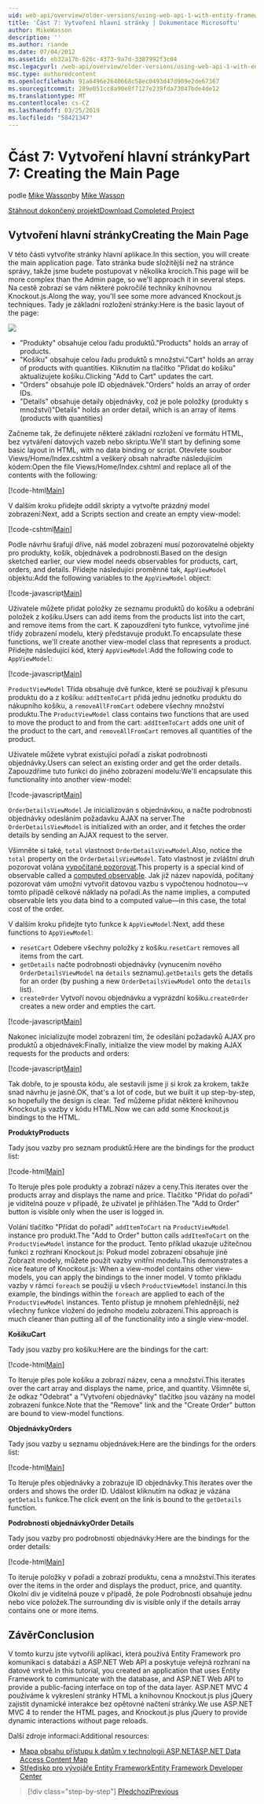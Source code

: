 ```yaml
---
uid: web-api/overview/older-versions/using-web-api-1-with-entity-framework-5/using-web-api-with-entity-framework-part-7
title: 'Část 7: Vytvoření hlavní stránky | Dokumentace Microsoftu'
author: MikeWasson
description: ''
ms.author: riande
ms.date: 07/04/2012
ms.assetid: eb32a17b-626c-4373-9a7d-3387992f3c04
msc.legacyurl: /web-api/overview/older-versions/using-web-api-1-with-entity-framework-5/using-web-api-with-entity-framework-part-7
msc.type: authoredcontent
ms.openlocfilehash: 91a6496e2640668c58ec0493d47d909e2de67367
ms.sourcegitcommit: 289e051cc8a90e8f7127e239fda73047bde4de12
ms.translationtype: MT
ms.contentlocale: cs-CZ
ms.lasthandoff: 03/25/2019
ms.locfileid: "58421347"
---
```

<a name="part-7-creating-the-main-page"></a><span data-ttu-id="64183-102">Část 7: Vytvoření hlavní stránky</span><span class="sxs-lookup"><span data-stu-id="64183-102">Part 7: Creating the Main Page</span></span>
====================
<span data-ttu-id="64183-103">podle [Mike Wasson](https://github.com/MikeWasson)</span><span class="sxs-lookup"><span data-stu-id="64183-103">by [Mike Wasson](https://github.com/MikeWasson)</span></span>

[<span data-ttu-id="64183-104">Stáhnout dokončený projekt</span><span class="sxs-lookup"><span data-stu-id="64183-104">Download Completed Project</span></span>](http://code.msdn.microsoft.com/ASP-NET-Web-API-with-afa30545)

## <a name="creating-the-main-page"></a><span data-ttu-id="64183-105">Vytvoření hlavní stránky</span><span class="sxs-lookup"><span data-stu-id="64183-105">Creating the Main Page</span></span>

<span data-ttu-id="64183-106">V této části vytvoříte stránky hlavní aplikace.</span><span class="sxs-lookup"><span data-stu-id="64183-106">In this section, you will create the main application page.</span></span> <span data-ttu-id="64183-107">Tato stránka bude složitější než na stránce správy, takže jsme budete postupovat v několika krocích.</span><span class="sxs-lookup"><span data-stu-id="64183-107">This page will be more complex than the Admin page, so we'll approach it in several steps.</span></span> <span data-ttu-id="64183-108">Na cestě zobrazí se vám některé pokročilé techniky knihovnou Knockout.js.</span><span class="sxs-lookup"><span data-stu-id="64183-108">Along the way, you'll see some more advanced Knockout.js techniques.</span></span> <span data-ttu-id="64183-109">Tady je základní rozložení stránky:</span><span class="sxs-lookup"><span data-stu-id="64183-109">Here is the basic layout of the page:</span></span>

![](using-web-api-with-entity-framework-part-7/_static/image1.png)

- <span data-ttu-id="64183-110">"Produkty" obsahuje celou řadu produktů.</span><span class="sxs-lookup"><span data-stu-id="64183-110">"Products" holds an array of products.</span></span>
- <span data-ttu-id="64183-111">"Košíku" obsahuje celou řadu produktů s množství.</span><span class="sxs-lookup"><span data-stu-id="64183-111">"Cart" holds an array of products with quantities.</span></span> <span data-ttu-id="64183-112">Kliknutím na tlačítko "Přidat do košíku" aktualizujete košíku.</span><span class="sxs-lookup"><span data-stu-id="64183-112">Clicking "Add to Cart" updates the cart.</span></span>
- <span data-ttu-id="64183-113">"Orders" obsahuje pole ID objednávek.</span><span class="sxs-lookup"><span data-stu-id="64183-113">"Orders" holds an array of order IDs.</span></span>
- <span data-ttu-id="64183-114">"Details" obsahuje detaily objednávky, což je pole položky (produkty s množství)</span><span class="sxs-lookup"><span data-stu-id="64183-114">"Details" holds an order detail, which is an array of items (products with quantities)</span></span>

<span data-ttu-id="64183-115">Začneme tak, že definujete některé základní rozložení ve formátu HTML, bez vytváření datových vazeb nebo skriptu.</span><span class="sxs-lookup"><span data-stu-id="64183-115">We'll start by defining some basic layout in HTML, with no data binding or script.</span></span> <span data-ttu-id="64183-116">Otevřete soubor Views/Home/Index.cshtml a veškerý obsah nahraďte následujícím kódem:</span><span class="sxs-lookup"><span data-stu-id="64183-116">Open the file Views/Home/Index.cshtml and replace all of the contents with the following:</span></span>

[!code-html[Main](using-web-api-with-entity-framework-part-7/samples/sample1.html)]

<span data-ttu-id="64183-117">V dalším kroku přidejte oddíl skripty a vytvořte prázdný model zobrazení:</span><span class="sxs-lookup"><span data-stu-id="64183-117">Next, add a Scripts section and create an empty view-model:</span></span>

[!code-cshtml[Main](using-web-api-with-entity-framework-part-7/samples/sample2.cshtml)]

<span data-ttu-id="64183-118">Podle návrhu šrafují dříve, náš model zobrazení musí pozorovatelné objekty pro produkty, košík, objednávek a podrobnosti.</span><span class="sxs-lookup"><span data-stu-id="64183-118">Based on the design sketched earlier, our view model needs observables for products, cart, orders, and details.</span></span> <span data-ttu-id="64183-119">Přidejte následující proměnné tak, `AppViewModel` objektu:</span><span class="sxs-lookup"><span data-stu-id="64183-119">Add the following variables to the `AppViewModel` object:</span></span>

[!code-javascript[Main](using-web-api-with-entity-framework-part-7/samples/sample3.js)]

<span data-ttu-id="64183-120">Uživatele můžete přidat položky ze seznamu produktů do košíku a odebrání položek z košíku.</span><span class="sxs-lookup"><span data-stu-id="64183-120">Users can add items from the products list into the cart, and remove items from the cart.</span></span> <span data-ttu-id="64183-121">K zapouzdření tyto funkce, vytvoříme jiné třídy zobrazení modelu, který představuje produkt.</span><span class="sxs-lookup"><span data-stu-id="64183-121">To encapsulate these functions, we'll create another view-model class that represents a product.</span></span> <span data-ttu-id="64183-122">Přidejte následující kód, který `AppViewModel`:</span><span class="sxs-lookup"><span data-stu-id="64183-122">Add the following code to `AppViewModel`:</span></span>

[!code-javascript[Main](using-web-api-with-entity-framework-part-7/samples/sample4.js?highlight=4)]

<span data-ttu-id="64183-123">`ProductViewModel` Třída obsahuje dvě funkce, které se používají k přesunu produktu do a z košíku: `addItemToCart` přidá jednu jednotku produktu do nákupního košíku, a `removeAllFromCart` odebere všechny množství produktu.</span><span class="sxs-lookup"><span data-stu-id="64183-123">The `ProductViewModel` class contains two functions that are used to move the product to and from the cart: `addItemToCart` adds one unit of the product to the cart, and `removeAllFromCart` removes all quantities of the product.</span></span>

<span data-ttu-id="64183-124">Uživatele můžete vybrat existující pořadí a získat podrobnosti objednávky.</span><span class="sxs-lookup"><span data-stu-id="64183-124">Users can select an existing order and get the order details.</span></span> <span data-ttu-id="64183-125">Zapouzdříme tuto funkci do jiného zobrazení modelu:</span><span class="sxs-lookup"><span data-stu-id="64183-125">We'll encapsulate this functionality into another view-model:</span></span>

[!code-javascript[Main](using-web-api-with-entity-framework-part-7/samples/sample5.js?highlight=4)]

<span data-ttu-id="64183-126">`OrderDetailsViewModel` Je inicializován s objednávkou, a načte podrobnosti objednávky odesláním požadavku AJAX na server.</span><span class="sxs-lookup"><span data-stu-id="64183-126">The `OrderDetailsViewModel` is initialized with an order, and it fetches the order details by sending an AJAX request to the server.</span></span>

<span data-ttu-id="64183-127">Všimněte si také, `total` vlastnost `OrderDetailsViewModel`.</span><span class="sxs-lookup"><span data-stu-id="64183-127">Also, notice the `total` property on the `OrderDetailsViewModel`.</span></span> <span data-ttu-id="64183-128">Tato vlastnost je zvláštní druh pozorovat volána [vypočítané pozorovat](http://knockoutjs.com/documentation/computedObservables.html).</span><span class="sxs-lookup"><span data-stu-id="64183-128">This property is a special kind of observable called a [computed observable](http://knockoutjs.com/documentation/computedObservables.html).</span></span> <span data-ttu-id="64183-129">Jak již název napovídá, počítaný pozorovat vám umožní vytvořit datovou vazbu s vypočtenou hodnotou&#8212;v tomto případě celkové náklady na pořadí.</span><span class="sxs-lookup"><span data-stu-id="64183-129">As the name implies, a computed observable lets you data bind to a computed value&#8212;in this case, the total cost of the order.</span></span>

<span data-ttu-id="64183-130">V dalším kroku přidejte tyto funkce k `AppViewModel`:</span><span class="sxs-lookup"><span data-stu-id="64183-130">Next, add these functions to `AppViewModel`:</span></span>

- <span data-ttu-id="64183-131">`resetCart` Odebere všechny položky z košíku.</span><span class="sxs-lookup"><span data-stu-id="64183-131">`resetCart` removes all items from the cart.</span></span>
- <span data-ttu-id="64183-132">`getDetails` načte podrobnosti objednávky (vynucením nového `OrderDetailsViewModel` na `details` seznamu).</span><span class="sxs-lookup"><span data-stu-id="64183-132">`getDetails` gets the details for an order (by pushing a new `OrderDetailsViewModel` onto the `details` list).</span></span>
- <span data-ttu-id="64183-133">`createOrder` Vytvoří novou objednávku a vyprázdní košíku.</span><span class="sxs-lookup"><span data-stu-id="64183-133">`createOrder` creates a new order and empties the cart.</span></span>


[!code-javascript[Main](using-web-api-with-entity-framework-part-7/samples/sample6.js?highlight=4)]

<span data-ttu-id="64183-134">Nakonec inicializujte model zobrazení tím, že odesílání požadavků AJAX pro produktů a objednávek:</span><span class="sxs-lookup"><span data-stu-id="64183-134">Finally, initialize the view model by making AJAX requests for the products and orders:</span></span>

[!code-javascript[Main](using-web-api-with-entity-framework-part-7/samples/sample7.js)]

<span data-ttu-id="64183-135">Tak dobře, to je spousta kódu, ale sestavili jsme ji si krok za krokem, takže snad návrhu je jasné.</span><span class="sxs-lookup"><span data-stu-id="64183-135">OK, that's a lot of code, but we built it up step-by-step, so hopefully the design is clear.</span></span> <span data-ttu-id="64183-136">Teď můžeme přidat některé knihovnou Knockout.js vazby v kódu HTML.</span><span class="sxs-lookup"><span data-stu-id="64183-136">Now we can add some Knockout.js bindings to the HTML.</span></span>

<span data-ttu-id="64183-137">**Produkty**</span><span class="sxs-lookup"><span data-stu-id="64183-137">**Products**</span></span>

<span data-ttu-id="64183-138">Tady jsou vazby pro seznam produktů:</span><span class="sxs-lookup"><span data-stu-id="64183-138">Here are the bindings for the product list:</span></span>

[!code-html[Main](using-web-api-with-entity-framework-part-7/samples/sample8.html)]

<span data-ttu-id="64183-139">To Iteruje přes pole produkty a zobrazí název a ceny.</span><span class="sxs-lookup"><span data-stu-id="64183-139">This iterates over the products array and displays the name and price.</span></span> <span data-ttu-id="64183-140">Tlačítko "Přidat do pořadí" je viditelná pouze v případě, že uživatel je přihlášen.</span><span class="sxs-lookup"><span data-stu-id="64183-140">The "Add to Order" button is visible only when the user is logged in.</span></span>

<span data-ttu-id="64183-141">Volání tlačítko "Přidat do pořadí" `addItemToCart` na `ProductViewModel` instance pro produkt.</span><span class="sxs-lookup"><span data-stu-id="64183-141">The "Add to Order" button calls `addItemToCart` on the `ProductViewModel` instance for the product.</span></span> <span data-ttu-id="64183-142">Tento příklad ukazuje užitečnou funkci z rozhraní Knockout.js: Pokud model zobrazení obsahuje jiné Zobrazit modely, můžete použít vazby vnitřní modelu.</span><span class="sxs-lookup"><span data-stu-id="64183-142">This demonstrates a nice feature of Knockout.js: When a view-model contains other view-models, you can apply the bindings to the inner model.</span></span> <span data-ttu-id="64183-143">V tomto příkladu vazby v rámci `foreach` se použijí u všech `ProductViewModel` instancí.</span><span class="sxs-lookup"><span data-stu-id="64183-143">In this example, the bindings within the `foreach` are applied to each of the `ProductViewModel` instances.</span></span> <span data-ttu-id="64183-144">Tento přístup je mnohem přehlednější, než všechny funkce vložení do jednoho modelu zobrazení.</span><span class="sxs-lookup"><span data-stu-id="64183-144">This approach is much cleaner than putting all of the functionality into a single view-model.</span></span>

<span data-ttu-id="64183-145">**Košíku**</span><span class="sxs-lookup"><span data-stu-id="64183-145">**Cart**</span></span>

<span data-ttu-id="64183-146">Tady jsou vazby pro košíku:</span><span class="sxs-lookup"><span data-stu-id="64183-146">Here are the bindings for the cart:</span></span>

[!code-html[Main](using-web-api-with-entity-framework-part-7/samples/sample9.html)]

<span data-ttu-id="64183-147">To Iteruje přes pole košíku a zobrazí název, cena a množství.</span><span class="sxs-lookup"><span data-stu-id="64183-147">This iterates over the cart array and displays the name, price, and quantity.</span></span> <span data-ttu-id="64183-148">Všimněte si, že odkaz "Odebrat" a "Vytvoření objednávky" tlačítko jsou vázány na model zobrazení funkce.</span><span class="sxs-lookup"><span data-stu-id="64183-148">Note that the "Remove" link and the "Create Order" button are bound to view-model functions.</span></span>

<span data-ttu-id="64183-149">**Objednávky**</span><span class="sxs-lookup"><span data-stu-id="64183-149">**Orders**</span></span>

<span data-ttu-id="64183-150">Tady jsou vazby u seznamu objednávek:</span><span class="sxs-lookup"><span data-stu-id="64183-150">Here are the bindings for the orders list:</span></span>

[!code-html[Main](using-web-api-with-entity-framework-part-7/samples/sample10.html)]

<span data-ttu-id="64183-151">To Iteruje přes objednávky a zobrazuje ID objednávky.</span><span class="sxs-lookup"><span data-stu-id="64183-151">This iterates over the orders and shows the order ID.</span></span> <span data-ttu-id="64183-152">Událost kliknutím na odkaz je vázána `getDetails` funkce.</span><span class="sxs-lookup"><span data-stu-id="64183-152">The click event on the link is bound to the `getDetails` function.</span></span>

<span data-ttu-id="64183-153">**Podrobnosti objednávky**</span><span class="sxs-lookup"><span data-stu-id="64183-153">**Order Details**</span></span>

<span data-ttu-id="64183-154">Tady jsou vazby pro podrobnosti objednávky:</span><span class="sxs-lookup"><span data-stu-id="64183-154">Here are the bindings for the order details:</span></span>

[!code-html[Main](using-web-api-with-entity-framework-part-7/samples/sample11.html)]

<span data-ttu-id="64183-155">To iteruje položky v pořadí a zobrazí produktu, cena a množství.</span><span class="sxs-lookup"><span data-stu-id="64183-155">This iterates over the items in the order and displays the product, price, and quantity.</span></span> <span data-ttu-id="64183-156">Okolní div je viditelná pouze v případě, že pole Podrobnosti obsahuje jednu nebo více položek.</span><span class="sxs-lookup"><span data-stu-id="64183-156">The surrounding div is visible only if the details array contains one or more items.</span></span>

## <a name="conclusion"></a><span data-ttu-id="64183-157">Závěr</span><span class="sxs-lookup"><span data-stu-id="64183-157">Conclusion</span></span>

<span data-ttu-id="64183-158">V tomto kurzu jste vytvořili aplikaci, která používá Entity Framework pro komunikaci s databází a ASP.NET Web API a poskytuje veřejná rozhraní na datové vrstvě.</span><span class="sxs-lookup"><span data-stu-id="64183-158">In this tutorial, you created an application that uses Entity Framework to communicate with the database, and ASP.NET Web API to provide a public-facing interface on top of the data layer.</span></span> <span data-ttu-id="64183-159">ASP.NET MVC 4 používáme k vykreslení stránky HTML a knihovnou Knockout.js plus jQuery zajistit dynamické interakce bez opětovné načtení stránky.</span><span class="sxs-lookup"><span data-stu-id="64183-159">We use ASP.NET MVC 4 to render the HTML pages, and Knockout.js plus jQuery to provide dynamic interactions without page reloads.</span></span>

<span data-ttu-id="64183-160">Další zdroje informací:</span><span class="sxs-lookup"><span data-stu-id="64183-160">Additional resources:</span></span>

- [<span data-ttu-id="64183-161">Mapa obsahu přístupu k datům v technologii ASP.NET</span><span class="sxs-lookup"><span data-stu-id="64183-161">ASP.NET Data Access Content Map</span></span>](https://msdn.microsoft.com/library/6759sth4.aspx)
- [<span data-ttu-id="64183-162">Středisko pro vývojáře Entity Framework</span><span class="sxs-lookup"><span data-stu-id="64183-162">Entity Framework Developer Center</span></span>](https://msdn.microsoft.com/data/ef)

> [!div class="step-by-step"]
> [<span data-ttu-id="64183-163">Předchozí</span><span class="sxs-lookup"><span data-stu-id="64183-163">Previous</span></span>](using-web-api-with-entity-framework-part-6.md)
